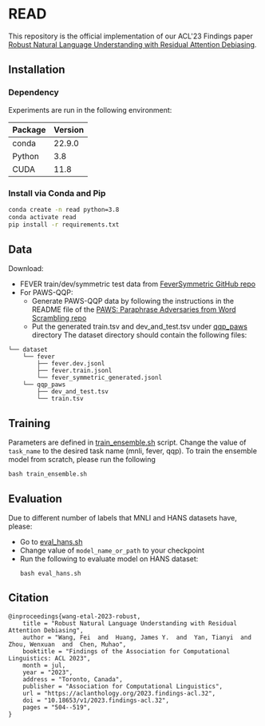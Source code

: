 # READ
This repository is the official implementation of our ACL'23 Findings paper [Robust Natural Language Understanding with Residual Attention Debiasing](https://arxiv.org/abs/2305.17627).

## Installation
### Dependency
Experiments are run in the following environment:

| Package        | Version   |
|----------------|-----------|
| conda          |   22.9.0  |
| Python         |   3.8     |
| CUDA           |   11.8    |

### Install via Conda and Pip
```bash
conda create -n read python=3.8
conda activate read
pip install -r requirements.txt
```

## Data
Download:
- FEVER train/dev/symmetric test data from [FeverSymmetric GitHub repo](https://github.com/TalSchuster/FeverSymmetric)
- For PAWS-QQP:
  - Generate PAWS-QQP data by following the instructions in the README file of the [PAWS: Paraphrase Adversaries from Word Scrambling repo](https://github.com/google-research-datasets/paws)
  - Put the generated train.tsv and dev_and_test.tsv under [qqp_paws](dataset/qqp_paws) directory
The dataset directory should contain the following files:
```
└── dataset 
    └── fever
        ├── fever.dev.jsonl
        ├── fever.train.jsonl
        └── fever_symmetric_generated.jsonl
    └── qqp_paws
        ├── dev_and_test.tsv
        └── train.tsv
```

## Training
Parameters are defined in [train_ensemble.sh](train_ensemble.sh) script. Change the value of ```task_name``` to the desired task name (mnli, fever, qqp).  To train the ensemble model from scratch, please run the following
```
bash train_ensemble.sh
```

## Evaluation
Due to different number of labels that MNLI and HANS datasets have, please:
- Go to [eval_hans.sh](eval_hans.sh)
- Change value of ```model_name_or_path``` to your checkpoint
- Run the following to evaluate model on HANS dataset:
  ```
  bash eval_hans.sh
  ```

## Citation
```
@inproceedings{wang-etal-2023-robust,
    title = "Robust Natural Language Understanding with Residual Attention Debiasing",
    author = "Wang, Fei  and  Huang, James Y.  and  Yan, Tianyi  and  Zhou, Wenxuan  and  Chen, Muhao",
    booktitle = "Findings of the Association for Computational Linguistics: ACL 2023",
    month = jul,
    year = "2023",
    address = "Toronto, Canada",
    publisher = "Association for Computational Linguistics",
    url = "https://aclanthology.org/2023.findings-acl.32",
    doi = "10.18653/v1/2023.findings-acl.32",
    pages = "504--519",
}
```
